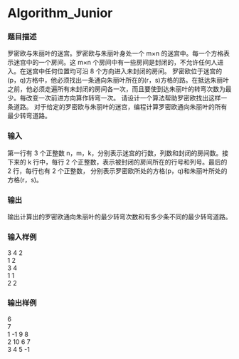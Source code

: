 # Algorithm_Junior
### 题目描述
罗密欧与朱丽叶的迷宫。罗密欧与朱丽叶身处一个 m×n 的迷宫中。每一个方格表示迷宫中的一个房间。这 m×n 个房间中有一些房间是封闭的，不允许任何人进入。在迷宫中任何位置均可沿 8 个方向进入未封闭的房间。
罗密欧位于迷宫的(p，q)方格中，他必须找出一条通向朱丽叶所在的(r，s)方格的路。在抵达朱丽叶之前，他必须走遍所有未封闭的房间各一次，而且要使到达朱丽叶的转弯次数为最少。每改变一次前进方向算作转弯一次。
请设计一个算法帮助罗密欧找出这样一条道路。 
对于给定的罗密欧与朱丽叶的迷宫，编程计算罗密欧通向朱丽叶的所有最少转弯道路。
### 输入
第一行有 3 个正整数 n，m，k，分别表示迷宫的行数，列数和封闭的房间数。接下来的 k 行中，每行 2 个正整数，表示被封闭的房间所在的行号和列号。最后的 2 行，每行也有 2 个正整数，
分别表示罗密欧所处的方格(p，q)和朱丽叶所处的方格(r，s)。  
### 输出
输出计算出的罗密欧通向朱丽叶的最少转弯次数和有多少条不同的最少转弯道路。
### 输入样例
3 4 2<br>
1 2<br>
3 4<br>
1 1<br>
2 2
### 输出样例
6<br>
7<br>
1 -1 9 8<br>
2 10 6 7<br>
3 4 5 -1
